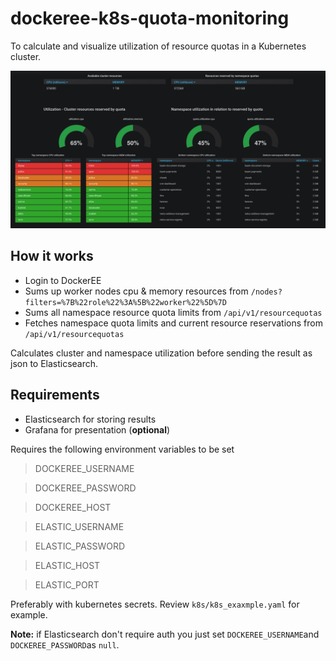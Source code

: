 # dockeree-k8s-quota-monitoring
To calculate and visualize utilization of resource quotas in a Kubernetes cluster.  

![grafana-dashboard](grafana.png)

## How it works
* Login to DockerEE
* Sums up worker nodes cpu & memory resources from `/nodes?filters=%7B%22role%22%3A%5B%22worker%22%5D%7D`
* Sums all namespace resource quota limits from `/api/v1/resourcequotas`
* Fetches namespace quota limits and current resource reservations from `/api/v1/resourcequotas`

Calculates cluster and namespace utilization before sending the result as json to Elasticsearch.   

## Requirements
* Elasticsearch for storing results
* Grafana for presentation (**optional**)

Requires the following environment variables to be set

>DOCKEREE_USERNAME

>DOCKEREE_PASSWORD

>DOCKEREE_HOST

>ELASTIC_USERNAME

>ELASTIC_PASSWORD

>ELASTIC_HOST

>ELASTIC_PORT
 
 Preferably with kubernetes secrets. Review `k8s/k8s_exaxmple.yaml` for example. 
 
**Note:** if Elasticsearch don't require auth you just set `DOCKEREE_USERNAME`and `DOCKEREE_PASSWORD`as `null`.
